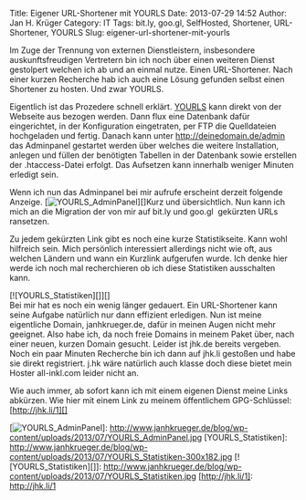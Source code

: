 Title: Eigener URL-Shortener mit YOURLS
Date: 2013-07-29 14:52
Author: Jan H. Krüger
Category: IT
Tags: bit.ly, goo.gl, SelfHosted, Shortener, URL-Shortener, YOURLS
Slug: eigener-url-shortener-mit-yourls

Im Zuge der Trennung von externen Dienstleistern, insbesondere
auskunftsfreudigen Vertretern bin ich noch über einen weiteren Dienst
gestolpert welchen ich ab und an einmal nutze. Einen URL-Shortener. Nach
einer kurzen Recherche hab ich auch eine Lösung gefunden selbst einen
Shortener zu hosten. Und zwar YOURLS.

Eigentlich ist das Prozedere schnell erklärt. [YOURLS][] kann direkt von
der Webseite aus bezogen werden. Dann flux eine Datenbank dafür
eingerichtet, in der Konfiguration eingetraten, per FTP die Quelldateien
hochgeladen und fertig. Danach kann unter http://deinedomain.de/admin
das Adminpanel gestartet werden über welches die weitere Installation,
anlegen und füllen der benötigten Tabellen in der Datenbank sowie
erstellen der .htaccess-Datei erfolgt. Das Aufsetzen kann innerhalb
weniger Minuten erledigt sein.

Wenn ich nun das Adminpanel bei mir aufrufe erscheint derzeit folgende
Anzeige. [![YOURLS\_AdminPanel][]][]Kurz und übersichtlich. Nun kann ich
mich an die Migration der von mir auf bit.ly und goo.gl  gekürzten URLs
ransetzen.

Zu jedem gekürzten Link gibt es noch eine kurze Statistikseite. Kann
wohl hilfreich sein. Mich persönlich interessiert allerdings nicht wie
oft, aus welchen Ländern und wann ein Kurzlink aufgerufen wurde. Ich
denke hier werde ich noch mal recherchieren ob ich diese Statistiken
ausschalten kann.

[![YOURLS\_Statistiken][]][]  
Bei mir hat es noch ein wenig länger gedauert. Ein URL-Shortener kann
seine Aufgabe natürlich nur dann effizient erledigen. Nun ist meine
eigentliche Domain, janhkrueger.de, dafür in meinen Augen nicht mehr
geeignet. Also habe ich, da noch freie Domains in meinem Paket über,
nach einer neuen, kurzen Domain gesucht. Leider ist jhk.de bereits
vergeben. Noch ein paar Minuten Recherche bin ich dann auf jhk.li
gestoßen und habe sie direkt registriert. j.hk wäre natürlich auch
klasse doch diese bietet mein Hoster all-inkl.com leider nicht an.

Wie auch immer, ab sofort kann ich mit einem eigenen Dienst meine Links
abkürzen. Wie hier mit einem Link zu meinem öffentlichem GPG-Schlüssel:
[http://jhk.li/1][]

  [YOURLS]: http://yourls.org/
  [YOURLS\_AdminPanel]: http://www.janhkrueger.de/blog/wp-content/uploads/2013/07/YOURLS_AdminPanel-300x149.jpg
  [![YOURLS\_AdminPanel][]]: http://www.janhkrueger.de/blog/wp-content/uploads/2013/07/YOURLS_AdminPanel.jpg
  [YOURLS\_Statistiken]: http://www.janhkrueger.de/blog/wp-content/uploads/2013/07/YOURLS_Statistiken-300x182.jpg
  [![YOURLS\_Statistiken][]]: http://www.janhkrueger.de/blog/wp-content/uploads/2013/07/YOURLS_Statistiken.jpg
  [http://jhk.li/1]: http://jhk.li/1
